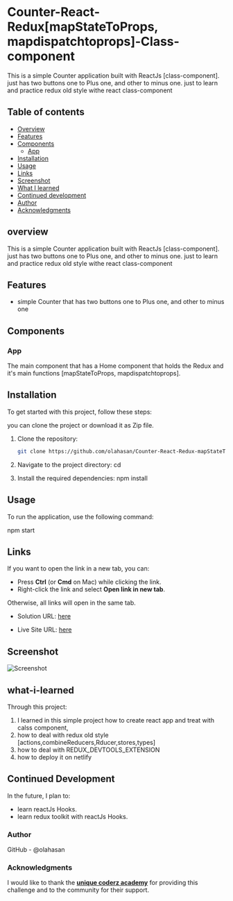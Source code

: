 # Counter-React-Redux[mapStateToProps, mapdispatchtoprops]-Class-component

This is a simple Counter application built with ReactJs [class-component]. just has two buttons one to Plus one, and other to minus one. just to learn and practice redux old style withe react class-component

## Table of contents

- [Overview](#overview)
- [Features](#Features)
- [Components](#Components)
  - [App](#App)
- [Installation](#Installation)
- [Usage](#Usage)
- [Links](#Links)
- [Screenshot](#Screenshot)
- [What I learned](#what-i-learned)
- [Continued development](#continued-development)
- [Author](#author)
- [Acknowledgments](#Acknowledgments)


## overview
This is a simple Counter application built with ReactJs [class-component]. 
just has two buttons one to Plus one, and other to minus one. 
just to learn and practice redux old style withe react class-component


## Features
- simple Counter that has two buttons one to Plus one, and other to minus one

## Components

### App

The main component that has a Home component that holds the Redux and it's main functions [mapStateToProps, mapdispatchtoprops].


## Installation
To get started with this project, follow these steps:

you can clone the project or download it as Zip file.
1. Clone the repository:
   ```bash
   git clone https://github.com/olahasan/Counter-React-Redux-mapStateToProps-mapdispatchtoprops--Class-component

2. Navigate to the project directory:
   cd <project-directory>

3. Install the required dependencies:
   npm install   


## Usage
To run the application, use the following command:

npm start


## Links

If you want to open the link in a new tab, you can:

- Press **Ctrl** (or **Cmd** on Mac) while clicking the link.
- Right-click the link and select **Open link in new tab**.

Otherwise, all links will open in the same tab.


- Solution URL: [here](https://github.com/olahasan/Counter-React-Redux-mapStateToProps-mapdispatchtoprops--Class-component)

- Live Site URL: [here](https://statuesque-alfajores-174b5f.netlify.app/)

 ## Screenshot
 
![Screenshot](./public/counter.png)


## what-i-learned
Through this project:
1. I learned in this simple project how to create react app and treat with calss component,
2. how to deal with redux old style [actions,combineReducers,Rducer,stores,types]
3. how to deal with REDUX_DEVTOOLS_EXTENSION 
4. how to deploy it on netlify

## Continued Development
In the future, I plan to:
- learn reactJs Hooks.
- learn redux toolkit with reactJs Hooks.

### Author

GitHub - @olahasan

### Acknowledgments

I would like to thank the **[unique coderz academy](https://www.youtube.com/@UniqueCoderzAcademy)** for providing this challenge and to the community for their support.

